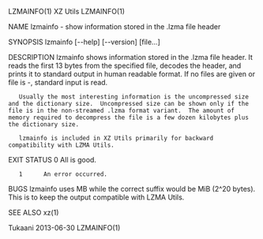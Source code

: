 LZMAINFO(1)                                                                                                                                             XZ Utils                                                                                                                                            LZMAINFO(1)

NAME
       lzmainfo - show information stored in the .lzma file header

SYNOPSIS
       lzmainfo [--help] [--version] [file...]

DESCRIPTION
       lzmainfo shows information stored in the .lzma file header.  It reads the first 13 bytes from the specified file, decodes the header, and prints it to standard output in human readable format.  If no files are given or file is -, standard input is read.

       Usually the most interesting information is the uncompressed size and the dictionary size.  Uncompressed size can be shown only if the file is in the non-streamed .lzma format variant.  The amount of memory required to decompress the file is a few dozen kilobytes plus the dictionary size.

       lzmainfo is included in XZ Utils primarily for backward compatibility with LZMA Utils.

EXIT STATUS
       0      All is good.

       1      An error occurred.

BUGS
       lzmainfo uses MB while the correct suffix would be MiB (2^20 bytes).  This is to keep the output compatible with LZMA Utils.

SEE ALSO
       xz(1)

Tukaani                                                                                                                                                2013-06-30                                                                                                                                           LZMAINFO(1)
